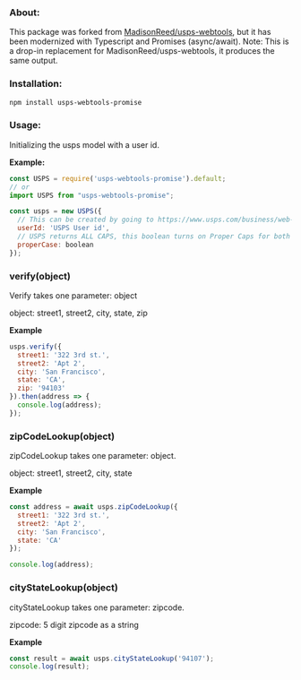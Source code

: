 ### About:

This package was forked from [MadisonReed/usps-webtools](https://github.com/MadisonReed/usps-webtools), but it has been modernized with Typescript and Promises (async/await). Note: This is a drop-in replacement for MadisonReed/usps-webtools, it produces the same output.

### Installation:

``` sh
npm install usps-webtools-promise
```

### Usage:

Initializing the usps model with a user id.

__Example:__

``` js
const USPS = require('usps-webtools-promise').default;
// or
import USPS from "usps-webtools-promise";

const usps = new USPS({
  // This can be created by going to https://www.usps.com/business/web-tools-apis/ and registering for an id
  userId: 'USPS User id',
  // USPS returns ALL CAPS, this boolean turns on Proper Caps for both Street lines and City. This is an optional item.
  properCase: boolean
});
```

### verify(object)

Verify takes one parameter: object

object: street1, street2, city, state, zip

__Example__

``` js
usps.verify({
  street1: '322 3rd st.',
  street2: 'Apt 2',
  city: 'San Francisco',
  state: 'CA',
  zip: '94103'
}).then(address => {
  console.log(address);
});
```

### zipCodeLookup(object)

zipCodeLookup takes one parameter: object.

object: street1, street2, city, state

__Example__

``` js
const address = await usps.zipCodeLookup({
  street1: '322 3rd st.',
  street2: 'Apt 2',
  city: 'San Francisco',
  state: 'CA'
});

console.log(address);
```

### cityStateLookup(object)

cityStateLookup takes one parameter: zipcode.

zipcode: 5 digit zipcode as a string

__Example__

``` js
const result = await usps.cityStateLookup('94107');
console.log(result);
```
